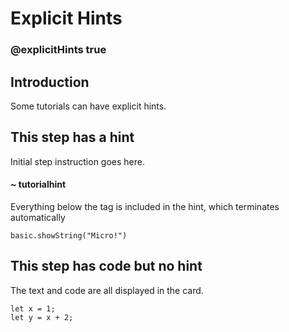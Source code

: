 # Explicit Hints

### @explicitHints true

## Introduction

Some tutorials can have explicit hints.

## This step has a hint

Initial step instruction goes here.

#### ~ tutorialhint 

Everything below the tag is included in the hint, which terminates automatically

```blocks
basic.showString("Micro!")
```

## This step has code but no hint

The text and code are all displayed in the card.

```blocks
let x = 1;
let y = x + 2;
```